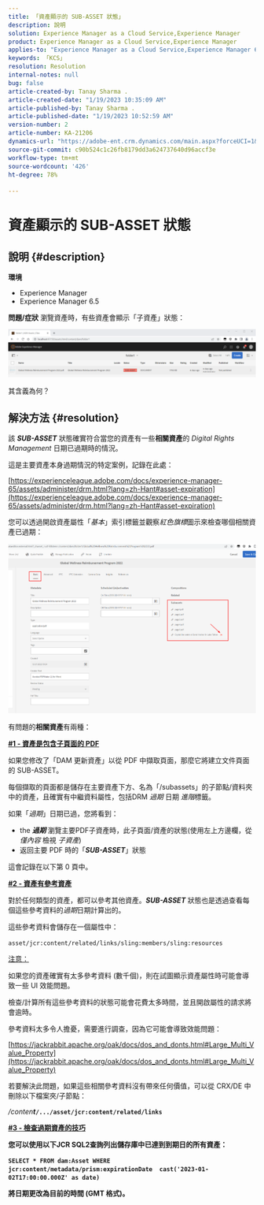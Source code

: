 ```yaml
---
title: 「資產顯示的 SUB-ASSET 狀態」
description: 說明
solution: Experience Manager as a Cloud Service,Experience Manager
product: Experience Manager as a Cloud Service,Experience Manager
applies-to: "Experience Manager as a Cloud Service,Experience Manager 6.5,Experience Manager"
keywords: 「KCS」
resolution: Resolution
internal-notes: null
bug: false
article-created-by: Tanay Sharma .
article-created-date: "1/19/2023 10:35:09 AM"
article-published-by: Tanay Sharma .
article-published-date: "1/19/2023 10:52:59 AM"
version-number: 2
article-number: KA-21206
dynamics-url: "https://adobe-ent.crm.dynamics.com/main.aspx?forceUCI=1&pagetype=entityrecord&etn=knowledgearticle&id=f3bef6ef-e497-ed11-aad1-6045bd006e5a"
source-git-commit: c90b524c1c26fb8179dd3a624737640d96accf3e
workflow-type: tm+mt
source-wordcount: '426'
ht-degree: 78%

---
```


# 資產顯示的 SUB-ASSET 狀態

## 說明 {#description}

<b>環境</b>
- Experience Manager
- Experience Manager 6.5



<b>問題/症狀</b>
瀏覽資產時，有些資產會顯示「子資產」狀態：

![](assets/___f5bef6ef-e497-ed11-aad1-6045bd006e5a___.png)

其含義為何？


## 解決方法 {#resolution}


該 <b>*SUB-ASSET</b>* 狀態確實符合當您的資產有一些<b>相關資產</b>的 *Digital Rights Management* 日期已過期時的情況。

這是主要資產本身過期情況的特定案例，記錄在此處：

[https://experienceleague.adobe.com/docs/experience-manager-65/assets/administer/drm.html?lang=zh-Hant#asset-expiration](https://experienceleague.adobe.com/docs/experience-manager-65/assets/administer/drm.html?lang=zh-Hant#asset-expiration)

您可以透過開啟資產屬性「*基本*」索引標籤並觀察&#x200B;*紅色旗標*&#x200B;圖示來檢查哪個相關資產已過期：

![](assets/6269940b-b98a-ed11-81ac-6045bd006ce9.png)



有問題的<b>相關資產</b>有兩種：

<u><b>#1 - 資產是包含子頁面的 PDF</b></u>

如果您修改了「DAM 更新資產」以從 PDF 中擷取頁面，那麼它將建立文件頁面的 SUB-ASSET。

每個擷取的頁面都是儲存在主要資產下方、名為「/subassets」的子節點/資料夾中的資產，且確實有中繼資料屬性，包括DRM *過期* 日期 *進階*&#x200B;標籤。

如果「*過期*」日期已過，您將看到：

- the <b>*過期</b>* 瀏覽主要PDF子資產時，此子頁面/資產的狀態(使用左上方邊欄，從 *僅內容* 檢視 *子資產*)
- 返回主要 PDF 時的「<b>*SUB-ASSET</b>*」狀態


這會記錄在以下第 0 頁中。



<u><b>#2 - 資產有參考資產</b></u>

對於任何類型的資產，都可以參考其他資產。<b>*SUB-ASSET</b>* 狀態也是透過查看每個這些參考資料的&#x200B;*過期*&#x200B;日期計算出的。

這些參考資料會儲存在一個屬性中：

`asset/jcr:content/related/links/sling:members/sling:resources`

<u>注意：</u>

如果您的資產確實有太多參考資料 (數千個)，則在試圖顯示資產屬性時可能會導致一些 UI 效能問題。

檢查/計算所有這些參考資料的狀態可能會花費太多時間，並且開啟屬性的請求將會逾時。

參考資料太多令人擔憂，需要進行調查，因為它可能會導致效能問題：

[https://jackrabbit.apache.org/oak/docs/dos_and_donts.html#Large_Multi_Value_Property](https://jackrabbit.apache.org/oak/docs/dos_and_donts.html#Large_Multi_Value_Property)

若要解決此問題，如果這些相關參考資料沒有帶來任何價值，可以從 CRX/DE 中刪除以下檔案夾/子節點：

*/conten<b>t*`/.../asset/jcr:content/related/links`



<u><b>#3 - 檢查過期資產的技巧</b></u>

您可以使用以下JCR SQL2查詢列出儲存庫中已達到到期日的所有資產：

`SELECT * FROM dam:Asset WHERE jcr:content/metadata/prism:expirationDate  cast('2023-01-02T17:00:00.000Z' as date)`



將日期更改為目前的時間 (GMT 格式)。
